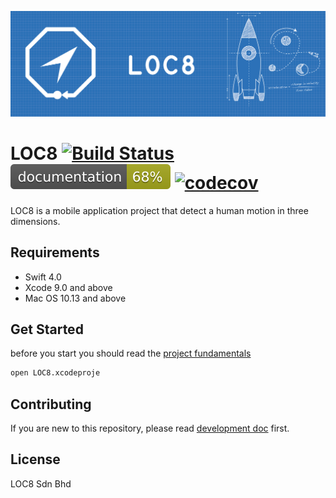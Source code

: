 ![cover photo.png](./cover.png)

# LOC8 [![Build Status](https://travis-ci.com/Marwan-Al-Masri/LOC8.svg?token=H9CZx6r8wEAXyxtfxAbz&branch=master)](https://travis-ci.com/Marwan-Al-Masri/LOC8) ![Documentation](./docs/badge.svg) [![codecov](https://codecov.io/gh/Marwan-Al-Masri/LOC8/branch/master/graph/badge.svg?token=g1kcxuoSG6)](https://codecov.io/gh/Marwan-Al-Masri/LOC8)
 LOC8 is a mobile application project that detect a human motion in three dimensions.

## Requirements
- Swift 4.0
- Xcode 9.0 and above
- Mac OS 10.13 and above

## Get Started
before you start you should read the [project fundamentals](Documentation/Fundamentals.md)

```bash
open LOC8.xcodeproje
```
## Contributing
If you are new to this repository, please read [development doc](Documentation/Development.md) first.

## License
LOC8 Sdn Bhd
